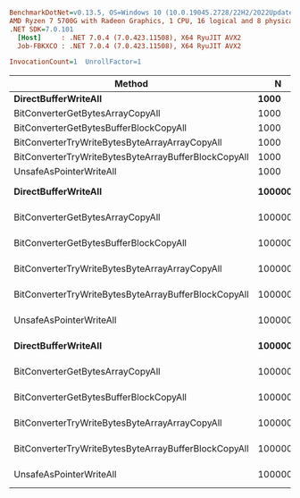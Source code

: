 ``` ini

BenchmarkDotNet=v0.13.5, OS=Windows 10 (10.0.19045.2728/22H2/2022Update)
AMD Ryzen 7 5700G with Radeon Graphics, 1 CPU, 16 logical and 8 physical cores
.NET SDK=7.0.101
  [Host]     : .NET 7.0.4 (7.0.423.11508), X64 RyuJIT AVX2
  Job-FBKXCO : .NET 7.0.4 (7.0.423.11508), X64 RyuJIT AVX2

InvocationCount=1  UnrollFactor=1  

```
|                                               Method |       N |          Mean |        Error |       StdDev |        Median |       Gen0 |    Allocated |
|----------------------------------------------------- |-------- |--------------:|-------------:|-------------:|--------------:|-----------:|-------------:|
|                                 **DirectBufferWriteAll** |    **1000** |     **269.74 μs** |     **4.114 μs** |     **3.212 μs** |     **268.95 μs** |          **-** |    **173.13 KB** |
|                     BitConverterGetBytesArrayCopyAll |    1000 |     315.79 μs |     8.132 μs |    23.070 μs |     304.90 μs |          - |    516.88 KB |
|               BitConverterGetBytesBufferBlockCopyAll |    1000 |     326.10 μs |    11.236 μs |    32.238 μs |     310.10 μs |          - |    516.88 KB |
|       BitConverterTryWriteBytesByteArrayArrayCopyAll |    1000 |     472.43 μs |     5.741 μs |     4.794 μs |     472.10 μs |          - |    516.88 KB |
| BitConverterTryWriteBytesByteArrayBufferBlockCopyAll |    1000 |     481.06 μs |     9.504 μs |    21.453 μs |     475.20 μs |          - |    516.88 KB |
|                              UnsafeAsPointerWriteAll |    1000 |      90.44 μs |     0.413 μs |     0.442 μs |      90.45 μs |          - |    110.63 KB |
|                                 **DirectBufferWriteAll** |  **100000** |  **12,139.53 μs** |   **275.281 μs** |   **807.352 μs** |  **12,039.90 μs** |          **-** |  **17188.76 KB** |
|                     BitConverterGetBytesArrayCopyAll |  100000 |  17,295.20 μs |   344.229 μs |   953.856 μs |  17,207.10 μs |  4000.0000 |  51563.76 KB |
|               BitConverterGetBytesBufferBlockCopyAll |  100000 |  15,904.32 μs |   266.528 μs |   422.742 μs |  15,944.60 μs |  4000.0000 |  51563.76 KB |
|       BitConverterTryWriteBytesByteArrayArrayCopyAll |  100000 |  16,649.95 μs |   331.455 μs |   940.283 μs |  16,845.10 μs |  4000.0000 |  51563.76 KB |
| BitConverterTryWriteBytesByteArrayBufferBlockCopyAll |  100000 |  17,461.68 μs |   349.100 μs |   620.524 μs |  17,405.75 μs |  4000.0000 |  51563.76 KB |
|                              UnsafeAsPointerWriteAll |  100000 |   7,202.03 μs |   172.211 μs |   482.899 μs |   7,263.10 μs |          - |  10938.76 KB |
|                                 **DirectBufferWriteAll** | **1000000** | **114,250.51 μs** | **2,220.766 μs** | **2,181.089 μs** | **114,357.55 μs** |  **7000.0000** | **171876.26 KB** |
|                     BitConverterGetBytesArrayCopyAll | 1000000 | 160,195.62 μs | 3,140.866 μs | 4,981.747 μs | 159,702.00 μs | 49000.0000 | 515626.26 KB |
|               BitConverterGetBytesBufferBlockCopyAll | 1000000 | 154,599.02 μs | 3,027.573 μs | 4,041.723 μs | 155,129.00 μs | 49000.0000 | 515626.26 KB |
|       BitConverterTryWriteBytesByteArrayArrayCopyAll | 1000000 | 148,039.01 μs | 2,944.700 μs | 4,407.489 μs | 147,903.55 μs | 49000.0000 | 515626.26 KB |
| BitConverterTryWriteBytesByteArrayBufferBlockCopyAll | 1000000 | 149,199.09 μs | 2,901.516 μs | 3,563.322 μs | 149,111.90 μs | 49000.0000 | 515626.26 KB |
|                              UnsafeAsPointerWriteAll | 1000000 |  56,372.04 μs | 1,120.098 μs | 2,158.048 μs |  56,311.70 μs |          - | 109376.26 KB |
